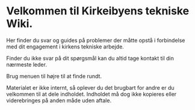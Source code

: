 # Velkommen til Kirkeibyens tekniske Wiki.

Her finder du svar og guides på problemer der måtte opstå i forbindelse med dit engagement i kirkens tekniske arbejde.

Finder du ikke svar på dit spørgsmål kan du altid tage kontakt til din nærmeste leder.

Brug menuen til højre til at finde rundt.

Materialet er ikke internt, så oplever du det brugbart for andre er du velkommen til at dele indholdet. Indholdet må dog ikke kopieres eller viderebringes på anden måde uden aftale.
